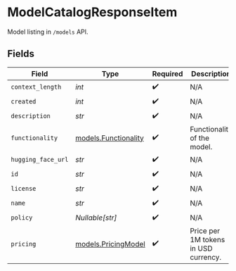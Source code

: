 # ModelCatalogResponseItem

Model listing in `/models` API.


## Fields

| Field                                              | Type                                               | Required                                           | Description                                        |
| -------------------------------------------------- | -------------------------------------------------- | -------------------------------------------------- | -------------------------------------------------- |
| `context_length`                                   | *int*                                              | :heavy_check_mark:                                 | N/A                                                |
| `created`                                          | *int*                                              | :heavy_check_mark:                                 | N/A                                                |
| `description`                                      | *str*                                              | :heavy_check_mark:                                 | N/A                                                |
| `functionality`                                    | [models.Functionality](../models/functionality.md) | :heavy_check_mark:                                 | Functionality of the model.                        |
| `hugging_face_url`                                 | *str*                                              | :heavy_check_mark:                                 | N/A                                                |
| `id`                                               | *str*                                              | :heavy_check_mark:                                 | N/A                                                |
| `license`                                          | *str*                                              | :heavy_check_mark:                                 | N/A                                                |
| `name`                                             | *str*                                              | :heavy_check_mark:                                 | N/A                                                |
| `policy`                                           | *Nullable[str]*                                    | :heavy_check_mark:                                 | N/A                                                |
| `pricing`                                          | [models.PricingModel](../models/pricingmodel.md)   | :heavy_check_mark:                                 | Price per 1M tokens in USD currency.               |